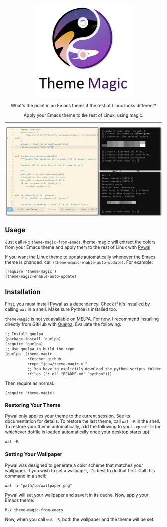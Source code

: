 <p align="center">
          <img src="media/logo.png" alt="theme-magic logo" />
</p>

<p align="center">
          What's the point in an Emacs theme if the rest of Linux looks different?
</p>

<p align="center">
          Apply your Emacs theme to the rest of Linux, using magic.
</p>

---

<p align="center">
          <!-- FIXME: Gif is resized. Looks terrible. -->
          <img src="media/theming-linux-demo.gif" alt="Demonstration of applying the theme to Linux with theme-magic" />
</p>

## Usage

Just call `M-x` `theme-magic-from-emacs`. theme-magic will extract the colors from your Emacs theme and apply them to the rest of Linux with [Pywal](https://github.com/dylanaraps/pywal).

If you want the Linux theme to update automatically whenever the Emacs theme is changed, call `(theme-magic-enable-auto-update)`. For example:

```emacs-lisp
(require 'theme-magic')
(theme-magic-enable-auto-update)
```

## Installation

First, you must install [Pywal](https://github.com/dylanaraps/pywal) as a dependency. Check if it's installed by calling `wal` in a shell. Make sure Python is installed too.

`theme-magic` is not yet available on MELPA. For now, I recommend installing directly from GitHub with [Quelpa](https://framagit.org/steckerhalter/quelpa). Evaluate the following:
```emacs-lisp
;; Install quelpa
(package-install 'quelpa)
(require 'quelpa)
;; Use quelpa to build the repo
(quelpa '(theme-magic
          :fetcher github
          :repo "jcaw/theme-magic.el"
          ;; You have to explicitly download the python scripts folder
          :files ("*.el" "README.md" "python")))
```

Then require as normal:
```emacs-lisp
(require 'theme-magic)
```

### Restoring Your Theme

[Pywal](https://github.com/dylanaraps/pywal) only applies your theme to the current session. See its documentation for details. To restore the last theme, call `wal -R` in the shell. To restore your theme automatically, add the following to your `.xprofile` (or whichever dotfile is loaded automatically once your desktop starts up):

```shell
wal -R
```

### Setting Your Wallpaper

Pywal was designed to generate a color scheme that matches your wallpaper. If you wish to set a wallpaper, it's best to do that first. Call this command in a shell:

```shell
wal -i "path/to/wallpaper.png"
```

Pywal will set your wallpaper and save it in its cache. Now, apply your Emacs theme:

```emacs
M-x theme-magic-from-emacs
```

Now, when you call `wal -R`, both the wallpaper and the theme will be set.
